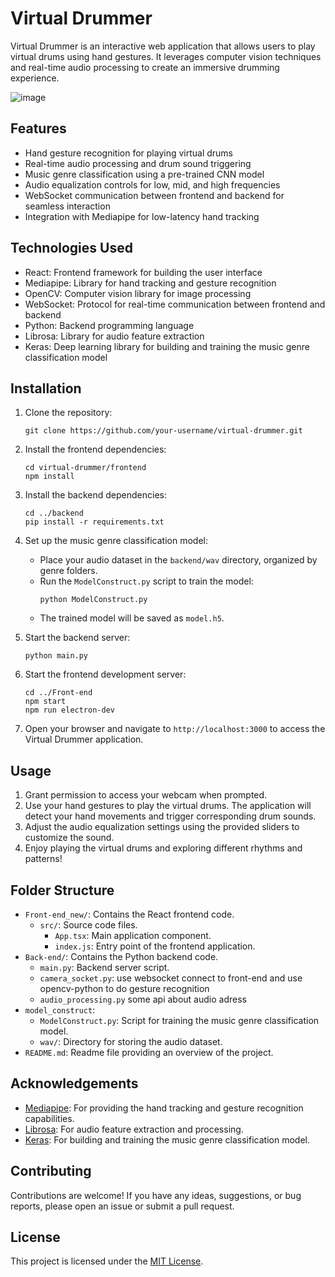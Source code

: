 # Virtual Drummer

Virtual Drummer is an interactive web application that allows users to play virtual drums using hand gestures. It leverages computer vision techniques and real-time audio processing to create an immersive drumming experience.


![image](https://github.com/Tshoiasc/Visual-Drummer/assets/30382941/a1258bca-0eba-4143-a8e0-3cb7556623d8)


## Features

- Hand gesture recognition for playing virtual drums
- Real-time audio processing and drum sound triggering
- Music genre classification using a pre-trained CNN model
- Audio equalization controls for low, mid, and high frequencies
- WebSocket communication between frontend and backend for seamless interaction
- Integration with Mediapipe for low-latency hand tracking

## Technologies Used

- React: Frontend framework for building the user interface
- Mediapipe: Library for hand tracking and gesture recognition
- OpenCV: Computer vision library for image processing
- WebSocket: Protocol for real-time communication between frontend and backend
- Python: Backend programming language
- Librosa: Library for audio feature extraction
- Keras: Deep learning library for building and training the music genre classification model

## Installation

1. Clone the repository:
   ```
   git clone https://github.com/your-username/virtual-drummer.git
   ```

2. Install the frontend dependencies:
   ```
   cd virtual-drummer/frontend
   npm install
   ```

3. Install the backend dependencies:
   ```
   cd ../backend
   pip install -r requirements.txt
   ```

4. Set up the music genre classification model:
   - Place your audio dataset in the `backend/wav` directory, organized by genre folders.
   - Run the `ModelConstruct.py` script to train the model:
     ```
     python ModelConstruct.py
     ```
   - The trained model will be saved as `model.h5`.

5. Start the backend server:
   ```
   python main.py
   ```

6. Start the frontend development server:
   ```
   cd ../Front-end
   npm start
   npm run electron-dev
   ```

7. Open your browser and navigate to `http://localhost:3000` to access the Virtual Drummer application.

## Usage

1. Grant permission to access your webcam when prompted.
2. Use your hand gestures to play the virtual drums. The application will detect your hand movements and trigger corresponding drum sounds.
3. Adjust the audio equalization settings using the provided sliders to customize the sound.
4. Enjoy playing the virtual drums and exploring different rhythms and patterns!

## Folder Structure

- `Front-end_new/`: Contains the React frontend code.
  - `src/`: Source code files.
    - `App.tsx`: Main application component.
    - `index.js`: Entry point of the frontend application.
- `Back-end/`: Contains the Python backend code.
  - `main.py`: Backend server script.
  - `camera_socket.py`: use websocket connect to front-end and use opencv-python to do gesture recognition
  - `audio_processing.py` some api about audio adress
- `model_construct`:
  - `ModelConstruct.py`: Script for training the music genre classification model.
  - `wav/`: Directory for storing the audio dataset.
- `README.md`: Readme file providing an overview of the project.

## Acknowledgements

- [Mediapipe](https://mediapipe.dev/): For providing the hand tracking and gesture recognition capabilities.
- [Librosa](https://librosa.org/): For audio feature extraction and processing.
- [Keras](https://keras.io/): For building and training the music genre classification model.

## Contributing

Contributions are welcome! If you have any ideas, suggestions, or bug reports, please open an issue or submit a pull request.

## License

This project is licensed under the [MIT License](LICENSE).
